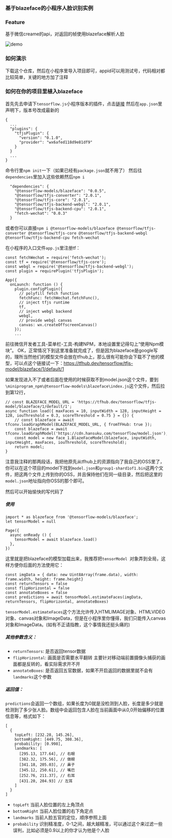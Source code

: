 ### 基于blazeface的小程序人脸识别实例

### Feature
基于微信creame的api，对返回的帧使用blazeface解析人脸

![demo](https://www.hansuku.com/wp-content/uploads/2020/09/d83d65b6-5d01-42c6-86db-4aeeb5e7c511.png)

### 如何演示
下载这个仓库，然后在小程序里导入项目即可，appid可以用测试号，代码相对都比较简单，关键的地方加了注释

### 如何在你的项目里植入blazeface
首先先去申请下`tensorflow.js`小程序版本的插件，点击[链接](https://mp.weixin.qq.com/wxopen/plugindevdoc?appid=wx6afed118d9e81df9)
然后在`app.json`里声明下，版本号改成最新的
```
{
  ...
  "plugins": {
    "tfjsPlugin": {
      "version": "0.1.0",
      "provider": "wx6afed118d9e81df9"
    }
  }
  ...
}
```
命令行里`npm init`一下（如果已经有`package.json`就不用了）
然后往`dependencies`里加入这些依赖然后`npm i`
```
  "dependencies": {
    "@tensorflow-models/blazeface": "0.0.5",
    "@tensorflow/tfjs-converter": "2.0.1",
    "@tensorflow/tfjs-core": "2.0.1",
    "@tensorflow/tfjs-backend-webgl": "2.0.1",
    "@tensorflow/tfjs-backend-cpu": "2.0.1",
    "fetch-wechat": "0.0.3"
  }
```
或者你可以直接`npm i @tensorflow-models/blazeface @tensorflow/tfjs-converter @tensorflow/tfjs-core @tensorflow/tfjs-backend-webgl @tensorflow/tfjs-backend-cpu fetch-wechat`

在小程序的入口文件`app.js`里注册tf：
```
const fetchWechat = require('fetch-wechat');
const tf = require('@tensorflow/tfjs-core');
const webgl = require('@tensorflow/tfjs-backend-webgl');
const plugin = requirePlugin('tfjsPlugin');

App({
  onLaunch: function () {
    plugin.configPlugin({
      // polyfill fetch function
      fetchFunc: fetchWechat.fetchFunc(),
      // inject tfjs runtime
      tf,
      // inject webgl backend
      webgl,
      // provide webgl canvas
      canvas: wx.createOffscreenCanvas()
    });
    ...

```
前往微信开发者工具-菜单栏-工具-构建NPM，本地设置里记得勾上“使用Npm模块”。
OK，正常情况下到这里准备就完成了，但是因为blazeface是google写的，理所当然他们的模型文件会放在tfhub上，那么很有可能你会下载不了他的模型，可以点这个链接试一下：https://tfhub.dev/tensorflow/tfjs-model/blazeface/1/default/1

如果发现进入不了或者后面在使用的时候获取不到model.json这个文件，要到`\miniprogram_npm\@tensorflow-models\blazeface\index.js`这个文件，然后拉到第12行，
```
// const BLAZEFACE_MODEL_URL = 'https://tfhub.dev/tensorflow/tfjs-model/blazeface/1/default/1';
async function load({ maxFaces = 10, inputWidth = 128, inputHeight = 128, iouThreshold = 0.3, scoreThreshold = 0.75 } = {}) {
    // const blazeface = await tfconv.loadGraphModel(BLAZEFACE_MODEL_URL, { fromTFHub: true });
    const blazeface = await tfconv.loadGraphModel('https://cdn.hansuku.com/tensorflow/model.json');
    const model = new face_1.BlazeFaceModel(blazeface, inputWidth, inputHeight, maxFaces, iouThreshold, scoreThreshold);
    return model;
}
```
注意我注释的那两段话，我把他原先从tfhub上的资源指向了我自己的OSS里了，你可以在这个项目的model下找到`model.json`和`group1-shard1of1.bin`这两个文件，把这两个文件上传到你的OSS，并且保持他们在同一级目录，然后把这里的`model.json`地址指向你OSS的那个即可。

然后可以开始愉快的写代码了

##### 使用
```
import * as blazeface from '@tensorflow-models/blazeface';
let tensorModel = null

Page({
  async onReady () {
    tensorModel = await blazeface.load()
  },
})
```
这里就是把blazeface的模型加载出来，我推荐把`tensorModel `对象弄到全局，这样方便你后面的方法使用它：
```
const imgData = { data: new Uint8Array(frame.data), width: frame.width, height: frame.height}
const returnTensors = false
const flipHorizontal = false
const annotateBoxes = false
const predictions = await tensorModel.estimateFaces(imgData, returnTensors, flipHorizontal, annotateBoxes)
```
`tensorModel.estimateFaces`这个方法允许传入HTMLIMAGE对象、HTMLVIDEO对象、canvas对象和ImageData，但是在小程序里你懂得，我们只能传入canvas对象和ImageData。(如有不正请指教，这个事情我还挺头痛的)

##### 其他参数含义：
- `returnTensors`:  是否返回tensor数据
- `flipHorizontal`:  画面是否需要水平翻转 主要针对移动端前置摄像头捕获的画面都是反转的，看实际需求开不开
- `annotateBoxes`:  是否返回五官数据，如果不开启返回的数据里就不会有`landmarks`这个参数

##### 返回值：
`predictions`会返回一个数组，如果长度为0就是没检测到人脸，长度是多少就是检测到了多少张人脸。数组中会返回包含人脸在当前画面中从0,0开始偏移的位置信息等，格式如下：
```
[
  {
    topLeft: [232.28, 145.26],
    bottomRight: [449.75, 308.36],
    probability: [0.998],
    landmarks: [
      [295.13, 177.64], // 右眼
      [382.32, 175.56], // 做眼
      [341.18, 205.03], // 鼻子
      [345.12, 250.61], // 嘴巴
      [252.76, 211.37], // 右耳
      [431.20, 204.93] // 左耳
    ]
  }
]
```
- `topLeft` 当前人脸位置的左上角顶点
- `bottomRight` 当前人脸位置的右下角定点
- `landmarks` 当前人脸五官的定位，顺序参照上面
- `probability` 识别精准度，0-1之间，越大越精准，可以通过这个来过滤一些误判，比如必须是0.9以上的你才认为他是个人脸